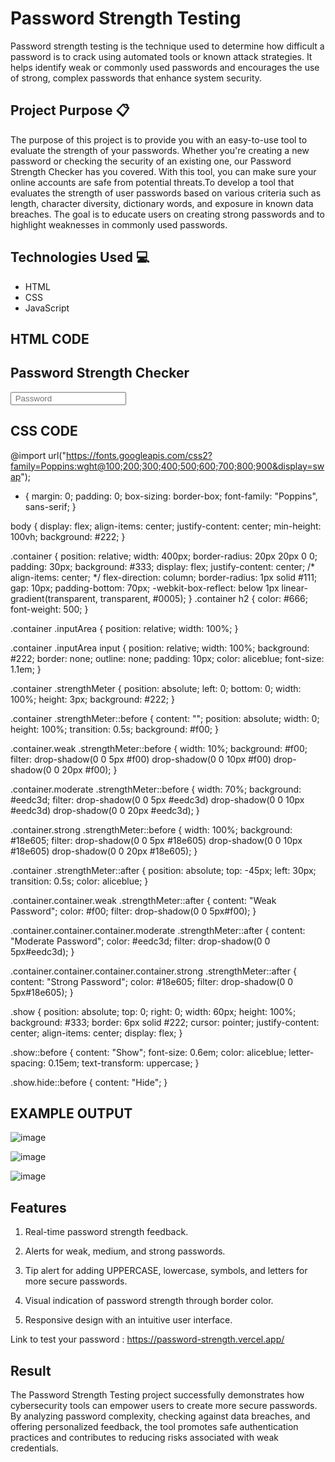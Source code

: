 # Password Strength Testing 
Password strength testing is the technique used to determine how difficult a password is to crack using automated tools or known attack strategies. It helps identify weak or commonly used passwords and encourages the use of strong, complex passwords that enhance system security.

## Project Purpose 📋

The purpose of this project is to provide you with an easy-to-use tool to evaluate the strength of your passwords. Whether you're creating a new password or checking the security of an existing one, our Password Strength Checker has you covered. With this tool, you can make sure your online accounts are safe from potential threats.To develop a tool that evaluates the strength of user passwords based on various criteria such as length, character diversity, dictionary words, and exposure in known data breaches. The goal is to educate users on creating strong passwords and to highlight weaknesses in commonly used passwords.

## Technologies Used 💻

- HTML
- CSS
- JavaScript

## HTML CODE 
<!DOCTYPE html>
<html lang="en">

<head>
    <meta charset="UTF-8">
    <title>Password Strength Checker</title>
    <link rel="stylesheet" href="./style.css">

</head>

<body>
    <!-- partial:index.partial.html -->
    <div class="container">
        <h2>Password Strength Checker</h2>
        <div class="inputArea">
            <input type="password" placeholder=" Password" id="YourPassword">
            <div class="show"></div>
        </div>
        <div class="strengthMeter"></div>
    </div>
    <!-- partial -->
    <script src="./script.js"></script>

</body>

</html>

## CSS CODE 
@import url("https://fonts.googleapis.com/css2?family=Poppins:wght@100;200;300;400;500;600;700;800;900&display=swap");
* {
  margin: 0;
  padding: 0;
  box-sizing: border-box;
  font-family: "Poppins", sans-serif;
}

body {
  display: flex;
  align-items: center;
  justify-content: center;
  min-height: 100vh;
  background: #222;
}

.container {
  position: relative;
  width: 400px;
  border-radius: 20px 20px 0 0;
  padding: 30px;
  background: #333;
  display: flex;
  justify-content: center;
  /* align-items: center; */
  flex-direction: column;
  border-radius: 1px solid #111;
  gap: 10px;
  padding-bottom: 70px;
  -webkit-box-reflect: below 1px
    linear-gradient(transparent, transparent, #0005);
}
.container h2 {
  color: #666;
  font-weight: 500;
}

.container .inputArea {
  position: relative;
  width: 100%;
}

.container .inputArea input {
  position: relative;
  width: 100%;
  background: #222;
  border: none;
  outline: none;
  padding: 10px;
  color: aliceblue;
  font-size: 1.1em;
}

.container .strengthMeter {
  position: absolute;
  left: 0;
  bottom: 0;
  width: 100%;
  height: 3px;
  background: #222;
}

.container .strengthMeter::before {
  content: "";
  position: absolute;
  width: 0;
  height: 100%;
  transition: 0.5s;
  background: #f00;
}

.container.weak .strengthMeter::before {
  width: 10%;
  background: #f00;
  filter: drop-shadow(0 0 5px #f00) drop-shadow(0 0 10px #f00)
    drop-shadow(0 0 20px #f00);
}

.container.moderate .strengthMeter::before {
  width: 70%;
  background: #eedc3d;
  filter: drop-shadow(0 0 5px #eedc3d) drop-shadow(0 0 10px #eedc3d)
    drop-shadow(0 0 20px #eedc3d);
}

.container.strong .strengthMeter::before {
  width: 100%;
  background: #18e605;
  filter: drop-shadow(0 0 5px #18e605) drop-shadow(0 0 10px #18e605)
    drop-shadow(0 0 20px #18e605);
}

.container .strengthMeter::after {
  position: absolute;
  top: -45px;
  left: 30px;
  transition: 0.5s;
  color: aliceblue;
}

.container.container.weak .strengthMeter::after {
  content: "Weak Password";
  color: #f00;
  filter: drop-shadow(0 0 5px#f00);
}

.container.container.container.moderate .strengthMeter::after {
  content: "Moderate Password";
  color: #eedc3d;
  filter: drop-shadow(0 0 5px#eedc3d);
}

.container.container.container.container.strong .strengthMeter::after {
  content: "Strong Password";
  color: #18e605;
  filter: drop-shadow(0 0 5px#18e605);
}

.show {
  position: absolute;
  top: 0;
  right: 0;
  width: 60px;
  height: 100%;
  background: #333;
  border: 6px solid #222;
  cursor: pointer;
  justify-content: center;
  align-items: center;
  display: flex;
}

.show::before {
  content: "Show";
  font-size: 0.6em;
  color: aliceblue;
  letter-spacing: 0.15em;
  text-transform: uppercase;
}

.show.hide::before {
  content: "Hide";
}

## EXAMPLE OUTPUT 

![image](https://github.com/user-attachments/assets/8cf23de2-9fc0-4ced-ae8b-d335a3047ac9)

![image](https://github.com/user-attachments/assets/0a4339d1-bab8-4721-894f-29fb6d388286)

![image](https://github.com/user-attachments/assets/6fe61d28-00ea-48c4-b942-ae804e916eb9)

## Features
1. Real-time password strength feedback.

2. Alerts for weak, medium, and strong passwords.

3. Tip alert for adding UPPERCASE, lowercase, symbols, and letters for more secure passwords.

4. Visual indication of password strength through border color.

5. Responsive design with an intuitive user interface.

Link to test your password : https://password-strength.vercel.app/

## Result
The Password Strength Testing project successfully demonstrates how cybersecurity tools can empower users to create more secure passwords. By analyzing password complexity, checking against data breaches, and offering personalized feedback, the tool promotes safe authentication practices and contributes to reducing risks associated with weak credentials.

